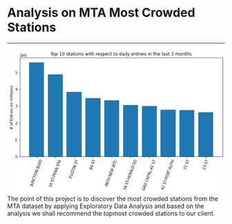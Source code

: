 # Analysis on MTA Most Crowded Stations 
----------------------------------------------------------

![title](Images/figure01.png)
 The point of this project is to discover the most crowded stations from the MTA dataset by applying
 Exploratory Data Analysis and based on the analysis we shall recommend the topmost crowded stations
 to our client.
